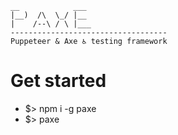 ``` 
__            ___
|__)  /\  \_/ |__
|    /--\ / \ |___            
-----------------------------------
Puppeteer & Axe ♿ testing framework
```

# Get started
- $> npm i -g paxe
- $> paxe

